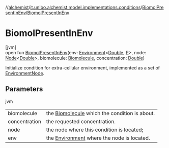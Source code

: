 //[alchemist](../../../index.md)/[it.unibo.alchemist.model.implementations.conditions](../index.md)/[BiomolPresentInEnv](index.md)/[BiomolPresentInEnv](-biomol-present-in-env.md)

# BiomolPresentInEnv

[jvm]\
open fun [BiomolPresentInEnv](-biomol-present-in-env.md)(env: [Environment](../../it.unibo.alchemist.model.interfaces/-environment/index.md)<[Double](https://docs.oracle.com/javase/8/docs/api/java/lang/Double.html), [P](../../it.unibo.alchemist.model.implementations.reactions/-biochemical-reaction-builder/index.md)>, node: [Node](../../it.unibo.alchemist.model.interfaces/-node/index.md)<[Double](https://docs.oracle.com/javase/8/docs/api/java/lang/Double.html)>, biomolecule: [Biomolecule](../../it.unibo.alchemist.model.implementations.molecules/-biomolecule/index.md), concentration: [Double](https://docs.oracle.com/javase/8/docs/api/java/lang/Double.html))

Initialize condition for extra-cellular environment, implemented as a set of [EnvironmentNode](../../it.unibo.alchemist.model.interfaces/-environment-node/index.md).

## Parameters

jvm

| | |
|---|---|
| biomolecule | the [Biomolecule](../../it.unibo.alchemist.model.implementations.molecules/-biomolecule/index.md) which the condition is about. |
| concentration | the requested concentration. |
| node | the node where this condition is located; |
| env | the [Environment](../../it.unibo.alchemist.model.interfaces/-environment/index.md) where the node is located. |
